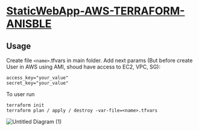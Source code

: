 # [StaticWebApp-AWS-TERRAFORM-ANISBLE](https://github.com/Mikitasz/StaticWebApp-AWS-TERRAFORM-ANISBLE)

## Usage

Create file `<name>`.tfvars in main folder. Add next params (But before create User in AWS using AMI, shoud have access to EC2, VPC, SG):

```
access_key="your_value"
secret_key="your_value"
```

To user run

```
terraform init
terraform plan / apply / destroy -var-file=<name>.tfvars
```

![Untitled Diagram (1)](https://github.com/Mikitasz/StaticWebApp-AWS-TERRAFORM-ANISBLE/assets/94795099/1b646a61-0068-4519-9da6-f4284ecfc662)
